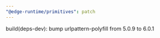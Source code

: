 ```yaml
---
"@edge-runtime/primitives": patch
---
```


build(deps-dev): bump urlpattern-polyfill from 5.0.9 to 6.0.1
